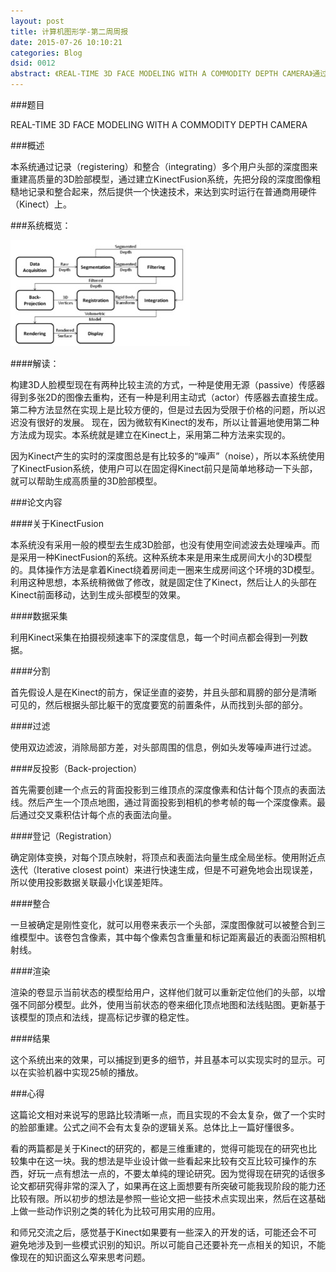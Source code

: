 ```yaml
---
layout: post
title: 计算机图形学-第二周周报
date: 2015-07-26 10:10:21
categories: Blog
dsid: 0012
abstract: 《REAL-TIME 3D FACE MODELING WITH A COMMODITY DEPTH CAMERA》通过记录（registering）和整合（integrating）多个用户头部的深度图来重建高质量的3D脸部模型，通过建立KinectFusion系统，先把分段的深度图像粗糙地记录和整合起来，然后提供一个快速技术，来达到实时运行在普通商用硬件（Kinect）上。
---
```


###题目

REAL-TIME 3D FACE MODELING WITH A COMMODITY DEPTH CAMERA

###概述

本系统通过记录（registering）和整合（integrating）多个用户头部的深度图来重建高质量的3D脸部模型，通过建立KinectFusion系统，先把分段的深度图像粗糙地记录和整合起来，然后提供一个快速技术，来达到实时运行在普通商用硬件（Kinect）上。

###系统概览：

![week2-1](/photo/week2/pic1.jpg)

####解读：

构建3D人脸模型现在有两种比较主流的方式，一种是使用无源（passive）传感器得到多张2D的图像去重构，还有一种是利用主动式（actor）传感器去直接生成。第二种方法显然在实现上是比较方便的，但是过去因为受限于价格的问题，所以迟迟没有很好的发展。
现在，因为微软有Kinect的发布，所以让普遍地使用第二种方法成为现实。本系统就是建立在Kinect上，采用第二种方法来实现的。

因为Kinect产生的实时的深度图总是有比较多的“噪声”（noise），所以本系统使用了KinectFusion系统，使用户可以在固定得Kinect前只是简单地移动一下头部，就可以帮助生成高质量的3D脸部模型。

###论文内容

####关于KinectFusion

本系统没有采用一般的模型去生成3D脸部，也没有使用空间滤波去处理噪声。而是采用一种KinectFusion的系统。这种系统本来是用来生成房间大小的3D模型的。具体操作方法是拿着Kinect绕着房间走一圈来生成房间这个环境的3D模型。利用这种思想，本系统稍微做了修改，就是固定住了Kinect，然后让人的头部在Kinect前面移动，达到生成头部模型的效果。

####数据采集

利用Kinect采集在拍摄视频速率下的深度信息，每一个时间点都会得到一列数据。

####分割

首先假设人是在Kinect的前方，保证坐直的姿势，并且头部和肩膀的部分是清晰可见的，然后根据头部比躯干的宽度要宽的前置条件，从而找到头部的部分。

####过滤

使用双边滤波，消除局部方差，对头部周围的信息，例如头发等噪声进行过滤。

####反投影（Back-projection）

首先需要创建一个点云的背面投影到三维顶点的深度像素和估计每个顶点的表面法线。然后产生一个顶点地图，通过背面投影到相机的参考帧的每一个深度像素。最后通过交叉乘积估计每个点的表面法向量。

####登记（Registration）

确定刚体变换，对每个顶点映射，将顶点和表面法向量生成全局坐标。使用附近点迭代（Iterative closest point）来进行快速生成，但是不可避免地会出现误差，所以使用投影数据关联最小化误差矩阵。

####整合

一旦被确定是刚性变化，就可以用卷来表示一个头部，深度图像就可以被整合到三维模型中。该卷包含像素，其中每个像素包含重量和标记距离最近的表面沿照相机射线。

####渲染

渲染的卷显示当前状态的模型给用户，这样他们就可以重新定位他们的头部，以增强不同部分模型。此外，使用当前状态的卷来细化顶点地图和法线贴图。更新基于该模型的顶点和法线，提高标记步骤的稳定性。

####结果

这个系统出来的效果，可以捕捉到更多的细节，并且基本可以实现实时的显示。可以在实验机器中实现25帧的播放。

###心得

这篇论文相对来说写的思路比较清晰一点，而且实现的不会太复杂，做了一个实时的脸部重建。公式之间不会有太复杂的逻辑关系。总体比上一篇好懂很多。

看的两篇都是关于Kinect的研究的，都是三维重建的，觉得可能现在的研究也比较集中在这一块。我的想法是毕业设计做一些看起来比较有交互比较可操作的东西，好玩一点有想法一点的，不要太单纯的理论研究。因为觉得现在研究的话很多论文都研究得非常的深入了，如果再在这上面想要有所突破可能我现阶段的能力还比较有限。所以初步的想法是参照一些论文把一些技术点实现出来，然后在这基础上做一些动作识别之类的转化为比较可用实用的应用。

和师兄交流之后，感觉基于Kinect如果要有一些深入的开发的话，可能还会不可避免地涉及到一些模式识别的知识。所以可能自己还要补充一点相关的知识，不能像现在的知识面这么窄来思考问题。